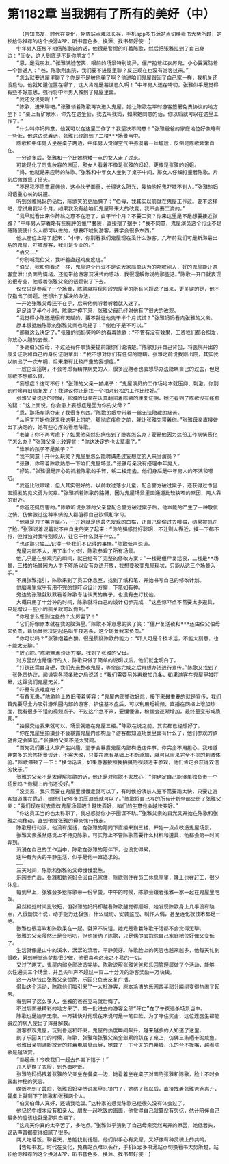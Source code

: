 # 第1182章 当我拥有了所有的美好（中）
        【告知书友，时代在变化，免费站点难以长存，手机app多书源站点切换看书大势所趋，站长给你推荐的这个换源APP，听书音色多、换源、找书都好使！】
       中年男人压根不相信陈歌说的话，他很是警惕的盯着陈歌，然后把张雅拉到了自己身边：“闺女，这人到底是不是你朋友？”
       “恩，是我朋友。”张雅满脸苦笑，眼前的场景特别诡异，僵尸拉着红衣厉鬼，小心翼翼防着一个普通人：“爸，陈歌刚出院，我们要不进屋里聊？反正现在也没有游客过来。”
       “怎么就要进屋里聊了？你是不是被他骗了啊？他进咱们鬼屋跟回了自己家一样，我机关还没启动，他就知道位置在哪了，这人肯定是蓄谋已久啊！”中年男人还在唠叨，张雅似乎是觉得有些不好意思，强行将中年男人推到了鬼屋里面。
       “我还没说完呢！”
       “陈歌，进来聊吧。”张雅领着陈歌再次进入鬼屋，她让陈歌在平时游客签署免责协议的地方坐下：“桌上有矿泉水，你先在这坐会，我去叫我妈，如果她同意的话，你以后就可以在这里工作了。”
       “什么叫你妈同意，他就可以在这里工作了？我坚决不同意！”张雅爸爸的家庭地位好像略有一些低，他这边说着话，张雅已经跑到了二楼***场景当中。
       陈歌和中年男人坐在桌子两边，中年男人觉得空气中弥漫着一丝尴尬，反倒是陈歌非常自在。
       一分钟多后，张雅和一个比她稍矮一点的女人走了过来。
       可能是化了厉鬼妆容的原因，那女人看着不像是张雅的妈妈，更像是张雅的姐姐。
       “妈，他就是来应聘的陈歌。”张雅和中年女人坐到了桌子中间，那女人仔细打量着陈歌，片刻后微微摇了摇头。
       “不是我不愿意雇佣他，这小伙子面善，长得这么阳光，我怕他扮鬼吓唬不到人。”张雅的妈妈语重心长的说道。
       听到张雅妈妈的话后，陈歌笑的更腼腆了：“伯母，我其实以前就在鬼屋工作过。要不这样吧，您试用我半个月，如果我没有给咱们鬼屋带来大的改变，我不会要工资的。”
       “我早就看出来你醉翁之意不在酒了，白干半个月？不要工资？你来这里是不是想要接近张雅？”中年男人穿着略有些臃肿的僵尸套装，直接摆了摆手：“我不同意，鬼屋演员这个行业不是随随便便什么人都可以做的，想要吓唬到游客，要学会很多东西。”
       他从座位上站了起来：“小子，你别看我们鬼屋现在没什么游客，几年前我们可是新海最出名的鬼屋，吓唬游客，我们是专业的。”
       “伯父……”
       “你别喊我伯父，我听着直起鸡皮疙瘩。”
       “伯父，我和你看法一样，鬼屋这个行业不是说大家简单认为的吓唬别人，好的鬼屋能让游客宣泄出负面的情绪，还能带给游客沉浸式的感动，我很理解你说的那些话。”陈歌一开口就表现的很专业，他顺着张雅父亲的话题说了下去。
       仅仅只是参观了一个场景，陈歌就将现阶段鬼屋里的所有问题说了出来，更关键的是，他不仅指出了问题，还想出了解决的办法。
       一开始张雅父母还不在乎，后来他俩听着听着就入迷了。
       足足谈了半个小时，陈歌才停下来，张雅父母已经对他有了很大的改观。
       “我觉得小陈还是很有天赋的，要不就让他先干半个月试试？”张雅妈妈看向张雅的父亲。
       原本很抵触陈歌的张雅父亲也动摇了：“倒也不是不可以。”
       “那就这么决定了。”张雅的妈妈笑吟吟的看着陈歌：“不管有没有效果，工资我们都会照发，你放心大胆的去做。”
       “多谢伯父伯母，不过还有件事我要提前跟你们说清楚。”陈歌打开自己背包，将医院开出的康复证明和自己的身份证明拿出：“我不想对你们有任何的隐瞒，张雅之前说我刚出院，其实我以前出了一次车祸，后来患有比较严重的妄想症。”
       一般企业招聘，不会考虑有精神病史的人，很多应聘者也会想尽办法隐瞒自己的过去，但是陈歌不想那么做。
       “妄想症？这可不行！”张雅的父亲一拍桌子：“鬼屋演员的工作场地本就压抑、刺激，你别到时候再旧病复发了！我建议你还是找一个相对轻松的工作比较好。”
       张雅父亲说话的时候，张雅的母亲在认真翻阅着陈歌的康复证明，她还看到了陈歌没有痊愈的腿：“这上面说，你会患上妄想症是因为你的父母？”
       “恩，那场车祸夺走了我很多东西。”陈歌的眼中带着一丝无法隐藏的痛苦。
       “从明天开始你就来我这里上班吧，腿彻底痊愈之前，就让张雅先带着你。”张雅母亲直接做出了决定的，她有些心疼的看着陈歌。
       “老婆？你不再考虑下？如果他突然犯病伤到了游客怎么办？要是他因为这份工作病情恶化了怎么办？”张雅父亲比较理智：“你这决定的也太草率了。”
       “谁家的孩子不是孩子？”
       “我不同意！开什么玩笑？鬼屋里怎么能聘请患过妄想症的人来当演员？”
       “张雅，你带着陈歌熟悉一下咱们鬼屋场景。”张雅母亲没有搭理中年男人。
       “好的。”张雅很是开心的抓着陈歌的手臂，朝二楼走去，他们身后是中年男人的不满和唠叨。
       “我爸比较啰嗦，但人其实很好的。以前救过落水儿童，配合警方破过案子，还获得过市里面颁发的见义勇为奖章。”张雅抓着陈歌的胳膊，因为鬼屋场景里面通道比较狭窄的原因，两人靠的很近。
       “你爸还挺厉害的。”陈歌听说张雅的父亲曾配合警方破过案子后，他本能的产生了一种敬佩之情，仿佛做过这种事情的人都值得自己钦佩和学习。
       “他就是刀子嘴豆腐心，一开始就是他最先发现的白猫，还自己偷偷过去喂猫，结果被抓花了脸。”张雅说着说着就不由自主的笑了起来：“你的猫感觉好聪明，不让别人靠近，摸一下都不行，但惟独对我特别顺从，让它干什么就干什么。”
       “也许那只猫……记得一些我们不记得的事情。”陈歌低声说道。
       鬼屋内部不大，用了半个小时，陈歌参观了所有场景。
       他几乎是在参观完的瞬间，就已经有了完整的修改方案：“一楼是僵尸复活夜，二楼是**场景，三楼的场景因为人手不够所以没有办法开放，我想要改变鬼屋现状，只能从这三个场景入手。”
       不用张雅指引，陈歌来到了员工休息室，找到了纸和笔，开始书写自己的修改计划。
       他脑海里似乎有用不完的惊吓点设计方案，下笔如有神。
       旁边的张雅就默默看着陈歌专注认真的样子，也没有去打扰他。
       大概只用了十分钟的时间，陈歌就将自己的设计初步完成：“这些惊吓点不需要太多道具，只是增设一些小的机关就可以做到。”
       “你是怎么想到这些的？太厉害了！”
       “它们好像原本就在我的脑海里。”陈歌不好意思的笑了笑：“僵尸复活夜和***还由伯父伯母来负责，新场景我决定起名叫午夜逃杀，这个场景我来负责。”
       “你可以吗？”张雅抱着白猫，很是质疑陈歌的能力：“吓人可是个技术活，不能太刻意，也不能太无聊。”
       “放心吧。”陈歌拿着设计方案，找到了张雅的父母。
       对方显然也是懂行的人，陈歌只做了简单的说明以后，他们就全明白了。
       “打铁还需自身硬，我们先来整改鬼屋，等全部完成之后再想办法进行宣传。”陈歌又找到了一张免责协议，阅读完各项条款之后说道：“我们需要另外再增加几条，如果游客在鬼屋里被吓晕，这跟我们鬼屋无关。”
       “吓晕有点难度吧？”
       “有备无患。”陈歌脸上依旧带着笑容：“鬼屋内部整改好后，接下来最重要的就是宣传，我们首先要尽全力吸引游乐园内部的游客，护住基本盘后，可以利用短视频、直播在网络上增加热度，我有很多不错的视频点子。不过这个急不来，要慢慢做，粉丝会逐渐增加，最终量变形成质变。”
       “拍摄交给我来就可以，场景就选在鬼屋三楼。”陈歌在说之前，其实都已经想好了。
       “你在鬼屋里拍摄会不会暴露鬼屋内部构造？游客都知道场景里面有什么了，他们参观的欲望肯定会降低。”张雅的父亲不是太赞同。
       “首先我们要让大家产生兴趣，至于会暴露鬼屋内部构造这件事，你完全不用担心。我知道非常多的恐怖场景设计，不需大改，只要在原有基础上不断添加，就可以带来完全不同的刺激体验。”陈歌停顿了一下：“换句话说，如果游客按照我拍摄的视频进来参观，他们肯定会获得双倍的快乐。”
       张雅的父亲不是太理解陈歌的话，他还是对陈歌不太放心：“你确定自己能够单独负责一个场景吗？你腿上的伤还没好。”
       “没关系，我只需要在鬼屋里慢慢走就可以了，有时候扮演杀人狂不需要跑太快，只要让游客知道我在靠近，给他们足够多的压迫感就可以了。”陈歌将自己写的所有计划全部交给了张雅父亲：“我们现在就去修改鬼屋场景吧？越快弄好，咱们的生意也会越快变好。”
       “你这员工当的也太称职了，我总感觉你小子图谋不轨。”张雅父亲的目光又开始在陈歌和张雅之间移动，直到他被张雅的母亲强行拽走。
       陈歌是行动派，他没有废话，在张雅的陪同下直接来到三楼，开始一点点改造鬼屋场景。
       张雅父亲虽然感觉上不待见陈歌，可实际上不管陈歌需要什么材料和道具，他都会第一时间弄到。
       沉浸在自己的工作当中，陈歌在张雅的陪伴下，也没觉得累。
       这种有奔头的平静生活，似乎是他一直追求的。
       ……
       三天时间，陈歌和张雅的父母慢慢混熟。
       乐园关门后，张雅和她爸妈会回自己家住，陈歌则住在员工休息室里，晚上也在赶工，很少休息。
       每到早上，张雅会多给陈歌带一份早餐。中午的时候，陈歌会跟着张雅一家一起在鬼屋里吃饭。
       虽然相处时间比较短，但张雅的妈妈却越看陈歌越觉得顺眼，她发现陈歌身上几乎没有缺点，人很勤快不说，动手能力还极强，什么缝纫、安装监控、制作人偶，甚至连化妆技术都是一绝。
       张雅也很喜欢和陈歌呆在一起，就算不说话，她光是看着陈歌干活都不会觉得无聊。
       张雅的父亲虽然还是会唠叨，但也接纳了陈歌，只是偶尔会抱怨自己家庭地位好像又变低了。
       生活就像是山中的溪水，潺潺的流着，平静美好。陈歌脸上的笑容也越来越多，他每天忙到很晚，累到睡觉连梦都很少做，他很喜欢这来之不易的一切。
       又过了两天，鬼屋内部全部改造完毕，陈歌说服张雅爸爸和乐园管理层做了个活动，能够一次性通关三个场景，并且尖叫声不超过一百二十分贝的游客奖励一万块钱。
       这一万块钱由张雅父亲赞助，乐园只负责反复广播。
       借助这个活动，陈歌他们吸引来了一大批游客，原本冷清的乐园西半部分瞬间变得热闹了起来。
       看到来了这么多人，张雅的爸爸立马就后悔了。
       不过后面最精彩的地方来了，第一批进去的游客全部“阵亡”在了午夜逃杀场景当中。
       陈歌也是迫于无奈，一万钱快对他现在来说可是一笔巨款，为了守住奖金，这位连医生都能骗过的病人使出了浑身解数。
       游客参观鬼屋，玩到昏迷和吓哭，鬼屋的热度瞬间飙升，越来越多的人知道了这里。
       到了乐园关门的时候，陈歌、张雅和张雅父亲全部累的趴在了桌上，仿佛三条晒干的咸鱼。
       张雅母亲则满眼放光的盯着电脑显示屏，她算了一下今天的门票钱，乐的合不拢嘴，越看陈歌是越欣赏。
       “都起来！今晚我们一起去外面下馆子！”
       几人更换了衣服，到外面吃饭。
       张雅的妈妈拽着张雅的父亲坐在餐桌一边，她看着坐在桌子对面的张雅和陈歌，脸上不时会露出神秘的笑容。
       晚饭吃到了最后，张雅妈妈突然说家里忘锁门了，她结了账以后，直接拽着张雅爸爸离开，餐桌上就剩下了陈歌和张雅两个人。
       “伯父伯母人真好，还请我吃饭。”这种家的感觉陈歌已经很久没有体会过了。
       他记忆中根本没有和亲人、朋友一起吃饭的画面，他觉得自己就算没有失忆，估计陪伴自己最多的应该也就是那只白猫了。
       “这几天你真的太辛苦了，多吃点。”张雅似乎猜到了自己母亲突然离开的原因，她低着头，说话声音都变得细腻了很多。
       两人吃着饭，聊着天，总能找到话题，他们似乎心有灵犀，又好像有种灵魂上的共鸣。
       【告知书友，时代在变化，免费站点难以长存，手机app多书源站点切换看书大势所趋，站长给你推荐的这个换源APP，听书音色多、换源、找书都好使！】